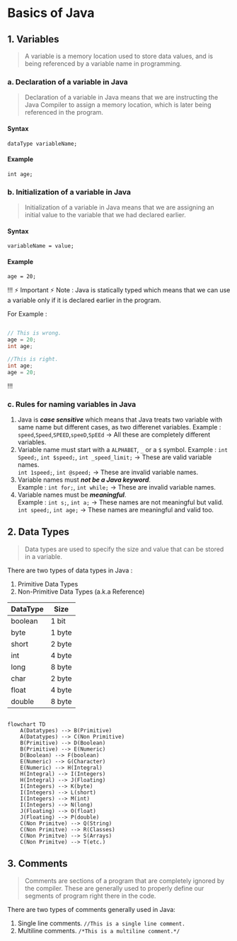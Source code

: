# Basics of Java

## 1. Variables
> A variable is a memory location used to store data values, and is being referenced by a variable name in programming.

### a. Declaration of a variable in Java
> Declaration of a variable in Java means that we are instructing the Java Compiler to assign a memory location, which is later being referenced in the program.
#### Syntax
`dataType variableName;`
#### Example
`int age;`

### b. Initialization of a variable in Java
> Initialization of a variable in Java means that we are assigning an initial value to the variable that we had declared earlier.
#### Syntax
`variableName = value;`
#### Example
`age = 20;`

!!! :zap: Important :zap:
Note : Java is statically typed which means that we can use a variable only if it is declared earlier in the program.
    
For Example : 
```java {data-filename = "staticallyTyped.java"}

// This is wrong.
age = 20;
int age;

//This is right.
int age;
age = 20;
```
!!!

### c. Rules for naming variables in Java

1. Java is ***case sensitive*** which means that Java treats two variable with same name but different cases, as two differenet variables.
Example : `speed`,`Speed`,`SPEED`,`speeD`,`SpEEd` -> All these are completely different variables.
2. Variable name must start with a `ALPHABET`, `_` or a `$` symbol.
Example : `int Speed;`, `int $speed;`, `int _speed_limit;` -> These are valid variable names.  
          `int 1speed;`, `int @speed;` -> These are invalid variable names.
3. Variable names must ***not be a Java keyword***.  
Example : `int for;`, `int while;` -> These are invalid variable names.
4. Variable names must be ***meaningful***.  
Example : `int s;`, `int a;` -> These names are not meaningful but valid.  
          `int speed;`, `int age;` -> These names are meaningful and valid too.

## 2. Data Types
> Data types are used to specify the size and value that can be stored in a variable.  

There are two types of data types in Java :  
1. Primitive Data Types
2. Non-Primitive Data Types (a.k.a Reference)

|DataType|Size|
|--|--|
|boolean|1 bit|
|byte|1 byte|
|short|2 byte|
|int|4 byte|
|long|8 byte|
|char|2 byte|
|float|4 byte|
|double|8 byte|

```mermaid Data Types in Java

flowchart TD
    A(Datatypes) --> B(Primitive)
    A(Datatypes) --> C(Non Primitive)
    B(Primitive) --> D(Boolean)
    B(Primitive) --> E(Numeric)
    D(Boolean) --> F(boolean)
    E(Numeric) --> G(Character)
    E(Numeric) --> H(Integral)
    H(Integral) --> I(Integers)
    H(Integral) --> J(Floating)
    I(Integers) --> K(byte)
    I(Integers) --> L(short)
    I(Integers) --> M(int)
    I(Integers) --> N(long)
    J(Floating) --> O(float)
    J(Floating) --> P(double)
    C(Non Primitve) --> Q(String)
    C(Non Primitve) --> R(Classes)
    C(Non Primitve) --> S(Arrays)
    C(Non Primitve) --> T(etc.)

```

## 3. Comments
> Comments are sections of a program that are completely ignored by the compiler. These are generally used to properly define our segments of program right there in the code.  

There are two types of comments generally used in Java:  
1. Single line comments. `//This is a single line comment.`
2. Multiline comments. `/*This is a multiline comment.*/`